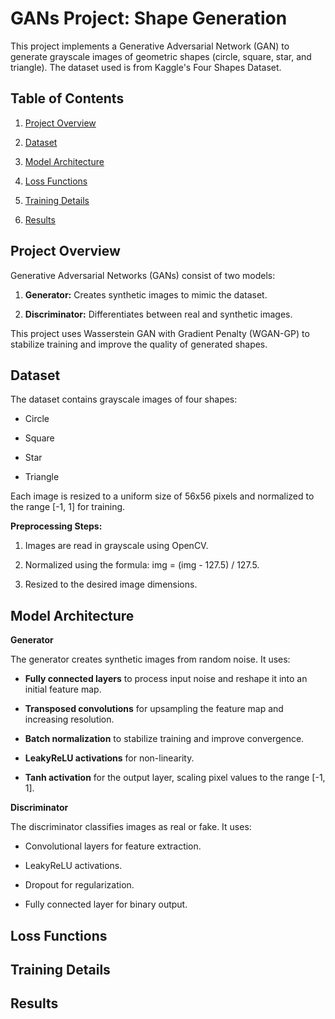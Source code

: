 # GANs Project: Shape Generation

This project implements a Generative Adversarial Network (GAN) to generate grayscale images of geometric shapes (circle, square, star, and triangle). The dataset used is from Kaggle's Four Shapes Dataset.




## Table of Contents

1. [Project Overview]()

2. [Dataset]()

3. [Model Architecture]()

4. [Loss Functions]()

5. [Training Details]()

6. [Results]()

## Project Overview

Generative Adversarial Networks (GANs) consist of two models:

1. **Generator:** Creates synthetic images to mimic the dataset.

2. **Discriminator:** Differentiates between real and synthetic images.

This project uses Wasserstein GAN with Gradient Penalty (WGAN-GP) to stabilize training and improve the quality of generated shapes.


## Dataset

The dataset contains grayscale images of four shapes:

* Circle

* Square

* Star

* Triangle

Each image is resized to a uniform size of 56x56 pixels and normalized to the range [-1, 1] for training.

**Preprocessing Steps:**

1. Images are read in grayscale using OpenCV.

2. Normalized using the formula: img = (img - 127.5) / 127.5.

3. Resized to the desired image dimensions.

## Model Architecture

**Generator**

The generator creates synthetic images from random noise. It uses:

* **Fully connected layers** to process input noise and reshape it into an initial feature map.

* **Transposed convolutions** for upsampling the feature map and increasing resolution.

* **Batch normalization** to stabilize training and improve convergence.

* **LeakyReLU activations** for non-linearity.

* **Tanh activation** for the output layer, scaling pixel values to the range [-1, 1].

**Discriminator**

The discriminator classifies images as real or fake. It uses:

* Convolutional layers for feature extraction.

* LeakyReLU activations.

* Dropout for regularization.

* Fully connected layer for binary output.

## Loss Functions




## Training Details



## Results


